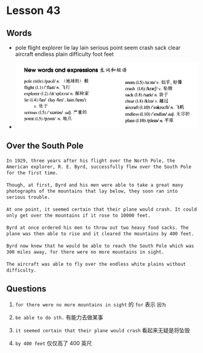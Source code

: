 # Lesson 43

## Words

- pole flight explorer lie lay lain serious point seem crash sack clear aircraft endless plain difficulty foot feet

- ![Words](../../../Images/Part2/05/words-43.png)

## Over the South Pole

```
In 1929, three years after his flight over the North Pole, the American explorer, R. E. Byrd, successfully flew over the South Pole for the first time.

Though, at first, Byrd and his men were able to take a great many photographs of the mountains that lay below, they soon ran into serious trouble.

At one point, it seemed certain that their plane would crash. It could only get over the mountains if it rose to 10000 feet.

Byrd at once ordered his men to throw out two heavy food sacks. The plane was then able to rise and it cleared the mountains by 400 feet.

Byrd now knew that he would be able to reach the South Pole which was 300 miles away, for there were no more mountains in sight.

The aircraft was able to fly over the endless white plains without difficulty.
```

## Questions

1. `for there were no more mountains in sight` 的 `for` 表示 `因为`

2. `be able to do sth.` 有能力去做某事

3. `it seemed certain that their plane would crash` 看起来无疑是将坠毁

4. `by 400 feet` 仅仅高了 400 英尺
